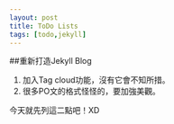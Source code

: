 ```yaml
---
layout: post
title: ToDo Lists
tags: [todo,jekyll]
---
```

##重新打造Jekyll Blog
1. 加入Tag cloud功能，沒有它會不知所措。
2. 很多PO文的格式怪怪的，要加強美觀。

今天就先列這二點吧！XD